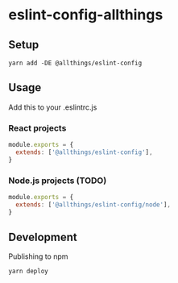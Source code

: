 # eslint-config-allthings


## Setup

```shell
yarn add -DE @allthings/eslint-config
```

## Usage

Add this to your .eslintrc.js

### React projects

```js
module.exports = {
  extends: ['@allthings/eslint-config'],
}
```

### Node.js projects (TODO)

```js
module.exports = {
  extends: ['@allthings/eslint-config/node'],
}
```

## Development

Publishing to npm

```shell
yarn deploy
```
